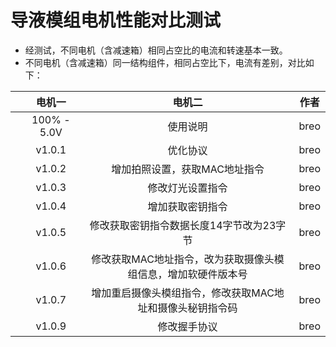 # 导液模组电机性能对比测试

- 经测试，不同电机（含减速箱）相同占空比的电流和转速基本一致。
- 不同电机（含减速箱）同一结构组件，相同占空比下，电流有差别，对比如下：

|       | 电机一 | 电机二 | 作者 |
| :--------: | :------: | :------: | :--: |
| |  100% - 5.0V  | 使用说明 | breo |
|  | v1.0.1 | 优化协议  | breo |
|  | v1.0.2 | 增加拍照设置，获取MAC地址指令  | breo |
|  | v1.0.3 | 修改灯光设置指令  | breo |
|  | v1.0.4 | 增加获取密钥指令  | breo |
|  | v1.0.5 | 修改获取密钥指令数据长度14字节改为23字节  | breo |
|  | v1.0.6 | 修改获取MAC地址指令，改为获取摄像头模组信息，增加软硬件版本号  | breo |
|  | v1.0.7 | 增加重启摄像头模组指令，修改获取MAC地址和摄像头秘钥指令码 | breo |
|  | v1.0.9 | 修改握手协议 | breo |